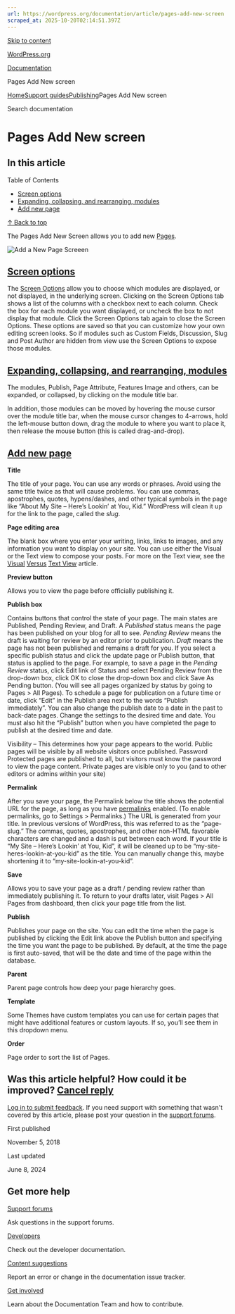 ```yaml
---
url: https://wordpress.org/documentation/article/pages-add-new-screen
scraped_at: 2025-10-20T02:14:51.397Z
---
```


[Skip to content](https://wordpress.org/documentation/article/pages-add-new-screen/#wp--skip-link--target)

[WordPress.org](https://wordpress.org/)

[Documentation](https://wordpress.org/documentation)

Pages Add New screen

[Home](https://wordpress.org/documentation)[Support guides](https://wordpress.org/documentation/support-guides/)[Publishing](https://wordpress.org/documentation/category/publishing/)Pages Add New screen

Search documentation

# Pages Add New screen

## In this article

Table of Contents

- [Screen options](https://wordpress.org/documentation/article/pages-add-new-screen/#screen-options)
- [Expanding, collapsing, and rearranging, modules](https://wordpress.org/documentation/article/pages-add-new-screen/#expanding-collapsing-and-rearranging-modules)
- [Add new page](https://wordpress.org/documentation/article/pages-add-new-screen/#add-new-page)

[↑ Back to top](https://wordpress.org/documentation/article/pages-add-new-screen/#wp--skip-link--target)

The Pages Add New Screen allows you to add new [Pages](https://wordpress.org/support/article/pages/).

![Add a New Page Screeen](https://wordpress.org/documentation/files/2018/11/writepage.png)

## [Screen options](https://wordpress.org/documentation/article/pages-add-new-screen/\#screen-options)

The [Screen Options](https://wordpress.org/support/article/administration-screens#screen-options) allow you to choose which modules are displayed, or not displayed, in the underlying screen. Clicking on the Screen Options tab shows a list of the columns with a checkbox next to each column. Check the box for each module you want displayed, or uncheck the box to not display that module. Click the Screen Options tab again to close the Screen Options. These options are saved so that you can customize how your own editing screen looks. So if modules such as Custom Fields, Discussion, Slug and Post Author are hidden from view use the Screen Options to expose those modules.

## [Expanding, collapsing, and rearranging, modules](https://wordpress.org/documentation/article/pages-add-new-screen/\#expanding-collapsing-and-rearranging-modules)

The modules, Publish, Page Attribute, Features Image and others, can be expanded, or collapsed, by clicking on the module title bar.

In addition, those modules can be moved by hovering the mouse cursor over the module title bar, when the mouse cursor changes to 4-arrows, hold the left-mouse button down, drag the module to where you want to place it, then release the mouse button (this is called drag-and-drop).

## [Add new page](https://wordpress.org/documentation/article/pages-add-new-screen/\#add-new-page)

**Title**

The title of your page. You can use any words or phrases. Avoid using the same title twice as that will cause problems. You can use commas, apostrophes, quotes, hypens/dashes, and other typical symbols in the page like “About My Site – Here’s Lookin’ at You, Kid.” WordPress will clean it up for the link to the page, called the _slug_.

**Page editing area**

The blank box where you enter your writing, links, links to images, and any information you want to display on your site. You can use either the Visual or the Text view to compose your posts. For more on the Text view, see the [Visual](https://codex.wordpress.org/Writing%20Posts#Visual_Versus%20Text_Editor) [Versus](https://wordpress.org/support/article/writing-posts/#visual-versus-text-editor) [Text View](https://codex.wordpress.org/Writing%20Posts#Visual_Versus%20Text_Editor) article.

**Preview button**

Allows you to view the page before officially publishing it.

**Publish box**

Contains buttons that control the state of your page. The main states are Published, Pending Review, and Draft. A _Published_ status means the page has been published on your blog for all to see. _Pending Review_ means the draft is waiting for review by an editor prior to publication. _Draft_ means the page has not been published and remains a draft for you. If you select a specific publish status and click the update page or Publish button, that status is applied to the page. For example, to save a page in the _Pending Review_ status, click Edit link of Status and select Pending Review from the drop-down box, click OK to close the drop-down box and click Save As Pending button. (You will see all pages organized by status by going to Pages > All Pages). To schedule a page for publication on a future time or date, click “Edit” in the Publish area next to the words “Publish immediately”. You can also change the publish date to a date in the past to back-date pages. Change the settings to the desired time and date. You must also hit the “Publish” button when you have completed the page to publish at the desired time and date.

Visibility – This determines how your page appears to the world. Public pages will be visible by all website visitors once published. Password Protected pages are published to all, but visitors must know the password to view the page content. Private pages are visible only to you (and to other editors or admins within your site)

**Permalink**

After you save your page, the Permalink below the title shows the potential URL for the page, as long as you have [permalinks](https://wordpress.org/support/article/using-permalinks/) enabled. (To enable permalinks, go to Settings > Permalinks.) The URL is generated from your title. In previous versions of WordPress, this was referred to as the “page-slug.” The commas, quotes, apostrophes, and other non-HTML favorable characters are changed and a dash is put between each word. If your title is “My Site – Here’s Lookin’ at You, Kid”, it will be cleaned up to be “my-site-heres-lookin-at-you-kid” as the title. You can manually change this, maybe shortening it to “my-site-lookin-at-you-kid”.

**Save**

Allows you to save your page as a draft / pending review rather than immediately publishing it. To return to your drafts later, visit Pages > All Pages from dashboard, then click your page title from the list.

**Publish**

Publishes your page on the site. You can edit the time when the page is published by clicking the Edit link above the Publish button and specifying the time you want the page to be published. By default, at the time the page is first auto-saved, that will be the date and time of the page within the database.

**Parent**

Parent page controls how deep your page hierarchy goes.

**Template**

Some Themes have custom templates you can use for certain pages that might have additional features or custom layouts. If so, you’ll see them in this dropdown menu.

**Order**

Page order to sort the list of Pages.

## Was this article helpful? How could it be improved? [Cancel reply](https://wordpress.org/documentation/article/pages-add-new-screen/\#respond)

[Log in to submit feedback](https://login.wordpress.org/?redirect_to=https%3A%2F%2Fwordpress.org%2Fdocumentation%2Farticle%2Fpages-add-new-screen%2F&locale=en_US). If you need support with something that wasn't covered by this article, please post your question in the [support forums](https://wordpress.org/support/forums/).

First published

November 5, 2018

Last updated

June 8, 2024

## Get more help

[Support forums](https://wordpress.org/support/forums/)

Ask questions in the support forums.

[Developers](https://developer.wordpress.org/)

Check out the developer documentation.

[Content suggestions](https://github.com/WordPress/Documentation-Issue-Tracker/issues)

Report an error or change in the documentation issue tracker.

[Get involved](https://make.wordpress.org/docs/)

Learn about the Documentation Team and how to contribute.